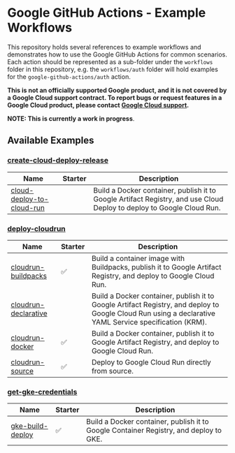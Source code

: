 # Google GitHub Actions - Example Workflows

This repository holds several references to example workflows and demonstrates how to use the Google GitHub Actions for common scenarios. Each action should be represented as a sub-folder under the `workflows` folder in this repository, e.g. the `workflows/auth` folder will hold examples for the `google-github-actions/auth` action.

**This is not an officially supported Google product, and it is not covered by a
Google Cloud support contract. To report bugs or request features in a Google
Cloud product, please contact [Google Cloud
support](https://cloud.google.com/support).**

**NOTE: This is currently a work in progress**.

## Available Examples

### [create-cloud-deploy-release](workflows/create-cloud-deploy-release/README.md)

| Name                                                         | Starter                   | Description      |
| ------------------------------------------------------------ | ------------------------- | ---------------- |
|[cloud-deploy-to-cloud-run](workflows/create-cloud-deploy-release/cloud-deploy-to-cloud-run.yml) |  | Build a Docker container, publish it to Google Artifact Registry, and use Cloud Deploy to deploy to Google Cloud Run. |

### [deploy-cloudrun](workflows/deploy-cloudrun/README.md)

| Name                                                         | Starter                   | Description      |
| ------------------------------------------------------------ | ------------------------- | ---------------- |
|[cloudrun-buildpacks](workflows/deploy-cloudrun/cloudrun-buildpacks.yml) | ✅ | Build a container image with Buildpacks, publish it to Google Artifact Registry, and deploy to Google Cloud Run. |
|[cloudrun-declarative](workflows/deploy-cloudrun/cloudrun-declarative.yml) |  | Build a Docker container, publish it to Google Artifact Registry, and deploy to Google Cloud Run using a declarative YAML Service specification (KRM). |
|[cloudrun-docker](workflows/deploy-cloudrun/cloudrun-docker.yml) | ✅ | Build a Docker container, publish it to Google Artifact Registry, and deploy to Google Cloud Run. |
|[cloudrun-source](workflows/deploy-cloudrun/cloudrun-source.yml) | ✅ | Deploy to Google Cloud Run directly from source. |

### [get-gke-credentials](workflows/get-gke-credentials/README.md)

| Name                                                         | Starter                   | Description      |
| ------------------------------------------------------------ | ------------------------- | ---------------- |
|[gke-build-deploy](workflows/get-gke-credentials/gke-build-deploy.yml) | ✅ | Build a Docker container, publish it to Google Container Registry, and deploy to GKE. |


